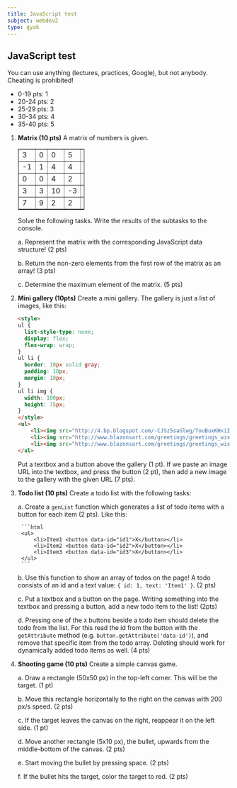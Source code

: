 ```yaml
---
title: JavaScript test
subject: webdev2
type: gyak
---
```


## JavaScript test

You can use anything (lectures, practices, Google), but not anybody. Cheating is prohibited!

- 0-19 pts: 1
- 20-24 pts: 2
- 25-29 pts: 3
- 30-34 pts: 4
- 35-40 pts: 5

1. **Matrix (10 pts)** A matrix of numbers is given. 

    <table border="1" style="border-collapse: collapse; width: 150px">
        <tr><td>3</td><td>0</td><td>0</td><td>5</td><td>0</td></tr>
        <tr><td>-1</td><td>1</td><td>4</td><td>4</td><td>0</td></tr>
        <tr><td>0</td><td>0</td><td>4</td><td>2</td><td>-2</td></tr>
        <tr><td>3</td><td>3</td><td>10</td><td>-3</td><td>1</td></tr>
        <tr><td>7</td><td>9</td><td>2</td><td>2</td><td>9</td></tr>
    </table>

    Solve the following tasks. Write the results of the subtasks to the console.

    a. Represent the matrix with the corresponding JavaScript data structure! (2 pts)

    b. Return the non-zero elements from the first row of the matrix as an array! (3 pts)

    c. Determine the maximum element of the matrix. (5 pts)

2. **Mini gallery (10pts)** Create a mini gallery. The gallery is just a list of images, like this:
    
    ```html
    <style>
    ul {
      list-style-type: none;
      display: flex;
      flex-wrap: wrap;
    }
    ul li {
      border: 10px solid gray;
      padding: 10px;
      margin: 10px;
    }
    ul li img {
      width: 100px;
      height: 75px;
    }
    </style>
    <ul>
        <li><img src="http://4.bp.blogspot.com/-CJSz5saGlwg/TouBuxKHxiI/AAAAAAAAAes/_Do-jefaIzw/s320/nature+scenery-2.jpg"></li>
        <li><img src="http://www.blazonsart.com/greetings/greetings_wishes/nature/nature-36.jpg"></li>
        <li><img src="http://www.blazonsart.com/greetings/greetings_wishes/nature/xnature-40.jpg.pagespeed.ic.d6cYT5T0Az.webp"></li>
    </ul>
    ```

    Put a textbox and a button above the gallery (1 pt). If we paste an image URL into the textbox, and press the button (2 pt), then add a new image to the gallery with the given URL (7 pts).

3. **Todo list (10 pts)** Create a todo list with the following tasks:

    a. Create a `genList` function which generates a list of todo items with a button for each item (2 pts). Like this:

        ```html
        <ul>
            <li>Item1 <button data-id="id1">X</button></li>
            <li>Item2 <button data-id="id2">X</button></li>
            <li>Item3 <button data-id="id3">X</button></li>
        </ul>
        ```

    b. Use this function to show an array of todos on the page! A todo consists of an id and a text value: `{ id: 1, text: 'Item1' }`. (2 pts)

    c. Put a textbox and a button on the page. Writing something into the textbox and pressing a button, add a new todo item to the list! (2pts)

    d. Pressing one of the `X` buttons beside a todo item should delete the todo from the list. For this read the id from the button with the `getAttribute` method (e.g. `button.getAttribute('data-id')`), and remove that specific item from the todo array. Deleting should work for dynamically added todo items as well. (4 pts)

4. **Shooting game (10 pts)** Create a simple canvas game.

    a. Draw a rectangle (50x50 px) in the top-left corner. This will be the target. (1 pt)

    b. Move this rectangle horizontally to the right on the canvas with 200 px/s speed. (2 pts)

    c. If the target leaves the canvas on the right, reappear it on the left side. (1 pt)

    d. Move another rectangle (5x10 px), the bullet, upwards from the middle-bottom of the canvas. (2 pts)

    e. Start moving the bullet by pressing space. (2 pts)

    f. If the bullet hits the target, color the target to red. (2 pts)

